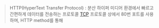 > HTTP(HyperText Transfer Protocol) : 분산 하이퍼 미디어 환경에서 빠르고 간편하게 데이터를 전송하는 프로토콜
>   [TCP](Network/ip-transport_layer) 프로토콜 상에서 80번 포트를 사용하며, HTTP method를 통해 